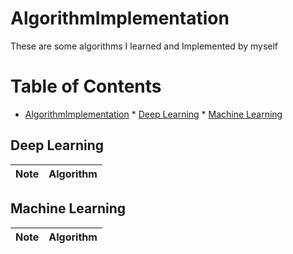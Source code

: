 # AlgorithmImplementation

These are some algorithms I learned and Implemented by myself


Table of Contents
=================

* [AlgorithmImplementation](#algorithmimplementation)
      * [Deep Learning](#deep-learning)
      * [Machine Learning](#machine-learning)
      

## Deep Learning
|  Note | Algorithm|
| --- | --- |


## Machine Learning
|  Note | Algorithm|
| --- | --- |
